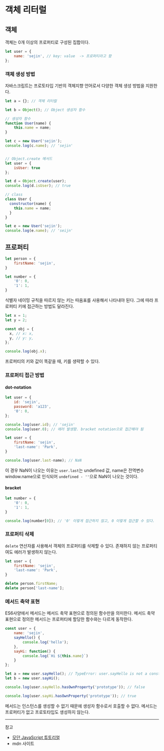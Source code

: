 # 객체 리터럴

## 객체
객체는 0개 이상의 프로퍼티로 구성된 집합이다.
```javascript
let user = {
    name: 'sejin', // key: value  -> 프로퍼티라고 함
};
```

### 객체 생성 방법
자바스크립트는 프로토타입 기반의 객체지향 언어로서 다양한 객체 생성 방법을 지원한다.
```javascript
let a = {}; // 객체 리터럴

let b = Object(); // Object 생성자 함수

// 생성자 함수
function User(name) {
    this.name = name;
}

let c = new User('sejin');
console.log(c.name); // 'sejin'


// Object.create 메서드
let user = {
    isUser: true
}; 

let d = Object.create(user);
console.log(d.isUser); // true

// class
class User {
  constructor(name) {
    this.name = name;
  }
} 

let e = new User('sejin');
console.log(e.name); // 'seijn'
```

## 프로퍼티
```javascript
let person = {
    firstName: 'sejin',
}

let number = {
    '0': 0,
    '1': 1,
}
```
식별자 네이밍 규칙을 따르지 않는 키는 따옴표를 사용해서 나타내야 된다. 그에 따라 프로퍼티 키에 접근하는 방법도 달라진다.


```javascript
let x = 1;
let y = 2;

const obj = {
  x, // x: x,
  y, // y: y,
};

console.log(obj.x);
```
프로퍼티의 키와 값이 똑같을 때, 키를 생략할 수 있다.

### 프로퍼티 접근 방법

#### dot-notation
```javascript
let user = {
    id: 'sejin',
    password: 'a123',
    '0': 0,
};

console.log(user.id); // 'sejin'
console.log(user.0); // 에러 발생함. bracket notation으로 접근해야 됨
```

```javascript
let user = {
    firstName: 'sejin',
    'last-name': 'Park',
}

console.log(user.last-name); // NaN
```
이 경우 NaN이 나오는 이유는 `user.last`는 undefined 값, name은 전역변수 window.name으로 인식되어 `undefined - ''`으로 NaN이 나오는 것이다.

#### bracket
```javascript
let number = {
    '0': 0,
    '1': 1,
}

console.log(number[0]); // '0' 이렇게 접근하지 않고, 0 이렇게 접근할 수 있다.
```

### 프로퍼티 삭제
`delete` 연산자를 사용해서 객체의 프로퍼티를 삭제할 수 있다. 존재하지 않는 프로퍼티여도 에러가 발생하지 않는다.
```javascript
let user = {
    firstName: 'sejin',
    'last-name': 'Park',
}

delete person.firstName;
delete person['last-name'];
```

### 메서드 축약 표현
ES6사양에서 메서드는 메서드 축약 표현으로 정의된 함수만을 의미한다. 메서드 축약 표현으로 정의한 메서드는 프로퍼티에 할당한 함수와는 다르게 동작한다.

```javascript
const user = {
    name: 'sejin',
    sayHello() {
        console.log('hello');
    },
    sayHi: function() {
        console.log(`Hi ${this.name}`)
    }
};

let a = new user.sayHello(); // TypeError: user.sayHello is not a constructor
let b = new user.sayHi();

console.log(user.sayHello.hasOwnProperty('prototype')); // false

console.log(user.sayHi.hasOwnProperty('prototype')); // true
```
메서드는 인스턴스를 생성할 수 없기 때문에 생성자 함수로서 호출할 수 없다. 메서드는 프로퍼티가 없고 프로토타입도 생성하지 않는다.

---
참고
- [모던 JavaScript 튜토리얼](https://ko.javascript.info/)
- mdn 사이트